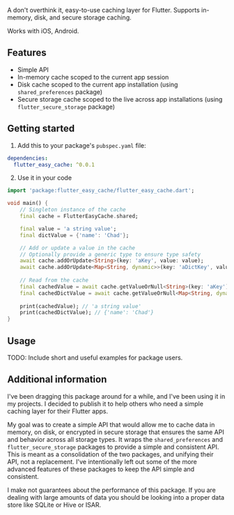 A don't overthink it, easy-to-use caching layer for Flutter. Supports in-memory, disk, and secure storage caching.

Works with iOS, Android.

## Features

- Simple API
- In-memory cache scoped to the current app session
- Disk cache scoped to the current app installation (using `shared_preferences` package)
- Secure storage cache scoped to the live across app installations (using `flutter_secure_storage` package)

## Getting started

1. Add this to your package's `pubspec.yaml` file:

```yaml
dependencies:
  flutter_easy_cache: ^0.0.1
```

2. Use it in your code

```dart
import 'package:flutter_easy_cache/flutter_easy_cache.dart';

void main() {
    // Singleton instance of the cache
    final cache = FlutterEasyCache.shared;

    final value = 'a string value';
    final dictValue = {'name': 'Chad'};

    // Add or update a value in the cache
    // Optionally provide a generic type to ensure type safety
    await cache.addOrUpdate<String>(key: 'aKey', value: value);
    await cache.addOrUpdate<Map<String, dynamic>>(key: 'aDictKey', value: dictValue);
    
    // Read from the cache
    final cachedValue = await cache.getValueOrNull<String>(key: 'aKey'); 
    final cachedDictValue = await cache.getValueOrNull<Map<String, dynamic>>(key: 'aDictKey'); 
    
    print(cachedValue); // 'a string value'
    print(cachedDictValue); // {'name': 'Chad'}
}
```

## Usage

TODO: Include short and useful examples for package users. 

## Additional information

I've been dragging this package around for a while, and I've been using it in my projects. I decided to publish it to help others who need a simple caching layer for their Flutter apps.

My goal was to create a simple API that would allow me to cache data in memory, on disk, or encrypted in secure storage that ensures the same API and behavior across all storage types. It wraps the `shared_preferences` and `flutter_secure_storage` packages to provide a simple and consistent API. This is meant as a consolidation of the two packages, and unifying their API, not a replacement. I've intentionally left out some of the more advanced features of these packages to keep the API simple and consistent.

I make not guarantees about the performance of this package. If you are dealing with large amounts of data you should be looking into a proper data store like SQLite or Hive or ISAR.
